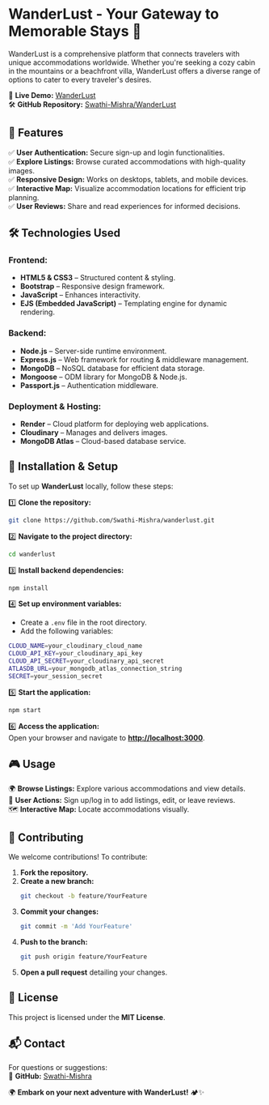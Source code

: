 # WanderLust - Your Gateway to Memorable Stays 🏡  

WanderLust is a comprehensive platform that connects travelers with unique accommodations worldwide. Whether you're seeking a cozy cabin in the mountains or a beachfront villa, WanderLust offers a diverse range of options to cater to every traveler's desires.  

🔗 **Live Demo:** [WanderLust](https://wanderlust-rpwm.onrender.com/listings)  
🛠️ **GitHub Repository:** [Swathi-Mishra/WanderLust](https://github.com/Swathi-Mishra/wanderlust)  

## 🚀 Features  
✅ **User Authentication:** Secure sign-up and login functionalities.  
✅ **Explore Listings:** Browse curated accommodations with high-quality images.  
✅ **Responsive Design:** Works on desktops, tablets, and mobile devices.  
✅ **Interactive Map:** Visualize accommodation locations for efficient trip planning.  
✅ **User Reviews:** Share and read experiences for informed decisions.  

## 🛠 Technologies Used  
### **Frontend:**  
- **HTML5 & CSS3** – Structured content & styling.  
- **Bootstrap** – Responsive design framework.  
- **JavaScript** – Enhances interactivity.  
- **EJS (Embedded JavaScript)** – Templating engine for dynamic rendering.  

### **Backend:**  
- **Node.js** – Server-side runtime environment.  
- **Express.js** – Web framework for routing & middleware management.  
- **MongoDB** – NoSQL database for efficient data storage.  
- **Mongoose** – ODM library for MongoDB & Node.js.  
- **Passport.js** – Authentication middleware.  

### **Deployment & Hosting:**  
- **Render** – Cloud platform for deploying web applications.  
- **Cloudinary** – Manages and delivers images.  
- **MongoDB Atlas** – Cloud-based database service.  

## 📂 Installation & Setup  
To set up **WanderLust** locally, follow these steps:  

1️⃣ **Clone the repository:**  
```sh
git clone https://github.com/Swathi-Mishra/wanderlust.git
```  
2️⃣ **Navigate to the project directory:**  
```sh
cd wanderlust
```  
3️⃣ **Install backend dependencies:**  
```sh
npm install
```  
4️⃣ **Set up environment variables:**  
- Create a `.env` file in the root directory.  
- Add the following variables:  
```sh
CLOUD_NAME=your_cloudinary_cloud_name
CLOUD_API_KEY=your_cloudinary_api_key
CLOUD_API_SECRET=your_cloudinary_api_secret
ATLASDB_URL=your_mongodb_atlas_connection_string
SECRET=your_session_secret
```  
5️⃣ **Start the application:**  
```sh
npm start
```  
6️⃣ **Access the application:**  
Open your browser and navigate to **[http://localhost:3000](http://localhost:3000)**.  

## 🎮 Usage  
🌍 **Browse Listings:** Explore various accommodations and view details.  
🔐 **User Actions:** Sign up/log in to add listings, edit, or leave reviews.  
🗺️ **Interactive Map:** Locate accommodations visually.  

## 🤝 Contributing  
We welcome contributions! To contribute:  
1. **Fork the repository.**  
2. **Create a new branch:**  
   ```sh
   git checkout -b feature/YourFeature
   ```  
3. **Commit your changes:**  
   ```sh
   git commit -m 'Add YourFeature'
   ```  
4. **Push to the branch:**  
   ```sh
   git push origin feature/YourFeature
   ```  
5. **Open a pull request** detailing your changes.  

## 📜 License  
This project is licensed under the **MIT License**.  

## 📬 Contact  
For questions or suggestions:  
📌 **GitHub:** [Swathi-Mishra](https://github.com/Swathi-Mishra)  

🌍 **Embark on your next adventure with WanderLust!** 🏕️✨  
